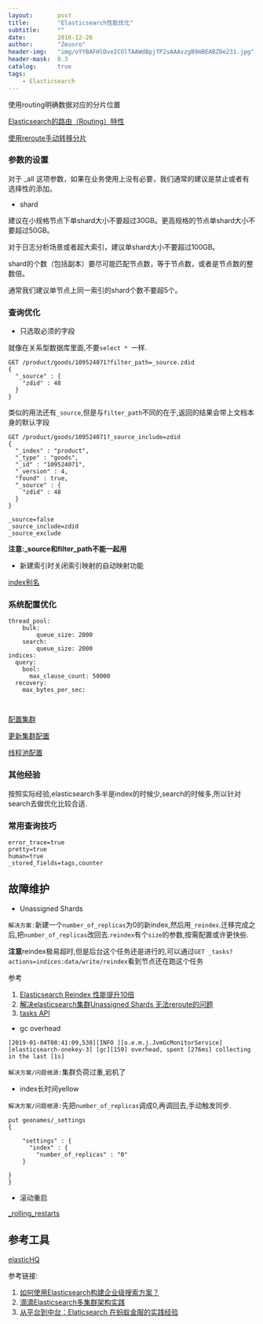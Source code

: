 ```yaml
---
layout:       post
title:        "Elasticsearch性能优化"
subtitle:     ""
date:         2018-12-26
author:       "Zeusro"
header-img:   "img/oYYBAFHlDveICOlTAAWdBpjTP2sAAAvzgB9mBEABZ0e231.jpg"
header-mask:  0.3
catalog:      true
tags:
    - Elasticsearch
---
```




使用routing明确数据对应的分片位置

[Elasticsearch的路由（Routing）特性](https://blog.csdn.net/cnweike/article/details/38531997)


[使用reroute手动转移分片](https://www.elastic.co/guide/en/elasticsearch/reference/current/cluster-reroute.html)

### 参数的设置

对于 _all 这项参数，如果在业务使用上没有必要，我们通常的建议是禁止或者有选择性的添加。

- shard

建议在小规格节点下单shard大小不要超过30GB。更高规格的节点单shard大小不要超过50GB。

对于日志分析场景或者超大索引，建议单shard大小不要超过100GB。

shard的个数（包括副本）要尽可能匹配节点数，等于节点数，或者是节点数的整数倍。

通常我们建议单节点上同一索引的shard个数不要超5个。



### 查询优化

- 只选取必须的字段

就像在关系型数据库里面,不要`select * `一样.

```    
GET /product/goods/109524071?filter_path=_source.zdid
{
  "_source" : {
    "zdid" : 48
  }
}
```

类似的用法还有`_source`,但是与`filter_path`不同的在于,返回的结果会带上文档本身的默认字段

```
GET /product/goods/109524071?_source_include=zdid
{
  "_index" : "product",
  "_type" : "goods",
  "_id" : "109524071",
  "_version" : 4,
  "found" : true,
  "_source" : {
    "zdid" : 48
  }
}
````

```
_source=false
_source_include=zdid
_source_exclude
```

**注意:_source和filter_path不能一起用**

- 新建索引时关闭索引映射的自动映射功能

[index别名](https://www.elastic.co/guide/en/elasticsearch/reference/5.5/indices-aliases.html)

### 系统配置优化

```YML
thread_pool:
    bulk:
        queue_size: 2000
    search:
        queue_size: 2000
indices:
  query:
    bool:
      max_clause_count: 50000
  recovery:
    max_bytes_per_sec:

        
```        

[配置集群](https://www.elastic.co/guide/en/elasticsearch/reference/current/settings.html)

[更新集群配置](https://www.elastic.co/guide/en/elasticsearch/reference/current/cluster-update-settings.html)

[线程池配置](https://www.elastic.co/guide/en/elasticsearch/reference/6.5/modules-threadpool.html)


### 其他经验

按照实际经验,elasticsearch多半是index的时候少,search的时候多,所以针对search去做优化比较合适.

### 常用查询技巧

```
error_trace=true
pretty=true
human=true
_stored_fields=tags,counter
```

## 故障维护

- Unassigned Shards

`解决方案:`新建一个`number_of_replicas`为0的新index,然后用`_reindex`.迁移完成之后,把`number_of_replicas`改回去.`reindex`有个`size`的参数,按需配置或许更快些.

**注意**reindex极易超时,但是后台这个任务还是进行的,可以通过`GET _tasks?actions=indices:data/write/reindex`看到节点还在跑这个任务

参考
1. [Elasticsearch Reindex 性能提升10倍](https://my.oschina.net/TOW/blog/1928075)
1. [解决elasticsearch集群Unassigned Shards 无法reroute的问题](https://www.jianshu.com/p/542ed5a5bdfc)
1. [tasks API](https://www.elastic.co/guide/en/elasticsearch/reference/current/tasks.html)

- gc overhead

```
[2019-01-04T08:41:09,538][INFO ][o.e.m.j.JvmGcMonitorService] [elasticsearch-onekey-3] [gc][159] overhead, spent [276ms] collecting in the last [1s]
```

`解决方案/问题根源:`集群负荷过重,宕机了

- index长时间yellow

`解决方案/问题根源:`先把`number_of_replicas`调成0,再调回去,手动触发同步.

```
put geonames/_settings
{
 
    "settings" : {
      "index" : {
        "number_of_replicas" : "0"
    }
  
}
}
```

- 滚动重启

[_rolling_restarts](https://www.elastic.co/guide/en/elasticsearch/guide/current/_rolling_restarts.html)



## 参考工具

[elasticHQ](http://www.elastichq.org/)

参考链接:
1. [如何使用Elasticsearch构建企业级搜索方案？](https://zhuanlan.zhihu.com/p/29449979)
1. [滴滴Elasticsearch多集群架构实践](https://mp.weixin.qq.com/s/K44-L0rclaIM40hma55pPQ)
1. [从平台到中台：Elaticsearch 在蚂蚁金服的实践经验](https://www.infoq.cn/article/IfwCVj-qJ4TU0dmBZ177)